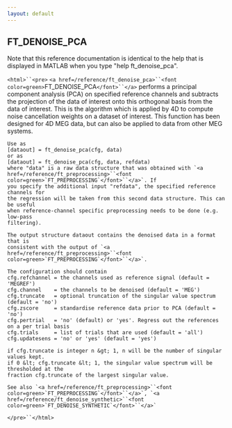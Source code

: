 ```yaml
---
layout: default
---
```


##  FT_DENOISE_PCA

Note that this reference documentation is identical to the help that is displayed in MATLAB when you type "help ft_denoise_pca".

`<html>``<pre>`
    `<a href=/reference/ft_denoise_pca>``<font color=green>`FT_DENOISE_PCA`</font>``</a>` performs a principal component analysis (PCA) on specified reference
    channels and subtracts the projection of the data of interest onto this orthogonal
    basis from the data of interest. This is the algorithm which is applied by 4D to
    compute noise cancellation weights on a dataset of interest. This function has been
    designed for 4D MEG data, but can also be applied to data from other MEG systems.
 
    Use as
    [dataout] = ft_denoise_pca(cfg, data)
    or as
    [dataout] = ft_denoise_pca(cfg, data, refdata)
    where "data" is a raw data structure that was obtained with `<a href=/reference/ft_preprocessing>``<font color=green>`FT_PREPROCESSING`</font>``</a>`. If
    you specify the additional input "refdata", the specified reference channels for
    the regression will be taken from this second data structure. This can be useful
    when reference-channel specific preprocessing needs to be done (e.g. low-pass
    filtering).
 
    The output structure dataout contains the denoised data in a format that is
    consistent with the output of `<a href=/reference/ft_preprocessing>``<font color=green>`FT_PREPROCESSING`</font>``</a>`.
 
    The configuration should contain
    cfg.refchannel = the channels used as reference signal (default = 'MEGREF')
    cfg.channel    = the channels to be denoised (default = 'MEG')
    cfg.truncate   = optional truncation of the singular value spectrum (default = 'no')
    cfg.zscore     = standardise reference data prior to PCA (default = 'no')
    cfg.pertrial   = 'no' (default) or 'yes'. Regress out the references on a per trial basis
    cfg.trials     = list of trials that are used (default = 'all')
    cfg.updatesens = 'no' or 'yes' (default = 'yes')
 
    if cfg.truncate is integer n &gt; 1, n will be the number of singular values kept.
    if 0 &lt; cfg.truncate &lt; 1, the singular value spectrum will be thresholded at the
    fraction cfg.truncate of the largest singular value.
 
    See also `<a href=/reference/ft_preprocessing>``<font color=green>`FT_PREPROCESSING`</font>``</a>`, `<a href=/reference/ft_denoise_synthetic>``<font color=green>`FT_DENOISE_SYNTHETIC`</font>``</a>`
`</pre>``</html>`

